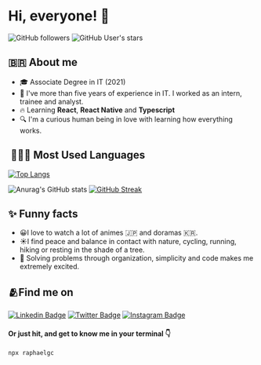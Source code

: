 <h1> Hi, everyone!  👀</h1> 

![GitHub followers](https://img.shields.io/github/followers/raphael-gc?style=social)
![GitHub User's stars](https://img.shields.io/github/stars/raphael-gc?style=social)


## :brazil: About me

- 🎓 Associate Degree in IT (2021)
- 🌵 I've more than five years of experience in IT. I worked as an intern, trainee and analyst.
- 🔥 Learning **React**, **React Native** and **Typescript**
- 🔍 I'm a curious human being in love with learning how everything works. 

##   🧑🏾‍💻 Most Used Languages 
  
 [![Top Langs](https://github-readme-stats.vercel.app/api/top-langs/?username=Raphael-GC&layout=compact&theme=radical)](https://github.com/Raphael-GC/github-readme-stats) 

![Anurag's GitHub stats](https://github-readme-stats.vercel.app/api?username=Raphael-GC&show_icons=true&theme=radical) [![GitHub Streak](http://github-readme-streak-stats.herokuapp.com?user=Raphael-GC&theme=radical&date_format=j%20M%5B%20Y%5D)](https://git.io/streak-stats)

## ✨ Funny facts

- 😀I love to watch a lot of animes 🇯🇵 and doramas 🇰🇷.
- ☀️I find peace and balance in contact with nature, cycling, running, hiking or resting in the shade of a tree.  
- 🤩 Solving problems through organization, simplicity and code makes me extremely excited. 

## 🫂Find me on
[![Linkedin Badge](https://img.shields.io/badge/-0077B5?style=for-the-badge&logo=linkedin&logoColor=white&Linkedin&logoColor=white&link=https://www.linkedin.com/in/raphael-gc)](https://www.linkedin.com/in/raphael-gc)
[![Twitter Badge](https://img.shields.io/badge/-1DA1F2?style=for-the-badge&logo=twitter&logoColor=white&link=https://www.twitter.com/_raphaelgc)](https://www.twitter.com/_raphaelgc) 
[![Instagram Badge](https://img.shields.io/badge/-E4405F?style=for-the-badge&logo=instagram&logoColor=white&link=https://instagram.com/_raphaelgc)](https://instagram.com/_raphaelgc)

<h4>Or just hit, and get to know me in your terminal 👇</h4>

```sh
npx raphaelgc
```